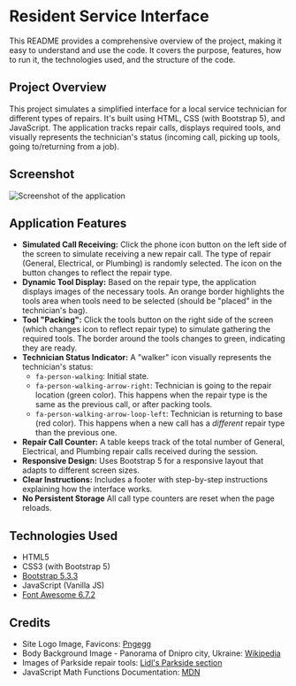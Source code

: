# Resident Service Interface
This README provides a comprehensive overview of the project, making it easy to understand and use the code.  It covers the purpose, features, how to run it, the technologies used, and the structure of the code.

## Project Overview

This project simulates a simplified interface for a local service technician for different types of repairs. It's built using HTML, CSS (with Bootstrap 5), and JavaScript. The application tracks repair calls, displays required tools, and visually represents the technician's status (incoming call, picking up tools, going to/returning from a job).

## Screenshot

![Screenshot of the application](screenshot.png)

## Application Features

*   **Simulated Call Receiving:** Click the phone icon button on the left side of the screen to simulate receiving a new repair call. The type of repair (General, Electrical, or Plumbing) is randomly selected. The icon on the button changes to reflect the repair type.
*   **Dynamic Tool Display:** Based on the repair type, the application displays images of the necessary tools. An orange border highlights the tools area when tools need to be selected (should be "placed" in the technician's bag).
*   **Tool "Packing":** Click the tools button on the right side of the screen (which changes icon to reflect repair type) to simulate gathering the required tools. The border around the tools changes to green, indicating they are ready.
*   **Technician Status Indicator:** A "walker" icon visually represents the technician's status:
    *   `fa-person-walking`: Initial state.
    *   `fa-person-walking-arrow-right`: Technician is going to the repair location (green color). This happens when the repair type is the same as the previous call, or after packing tools.
    *   `fa-person-walking-arrow-loop-left`: Technician is returning to base (red color). This happens when a new call has a *different* repair type than the previous one.
*   **Repair Call Counter:** A table keeps track of the total number of General, Electrical, and Plumbing repair calls received during the session.
*   **Responsive Design:** Uses Bootstrap 5 for a responsive layout that adapts to different screen sizes.
*   **Clear Instructions:** Includes a footer with step-by-step instructions explaining how the interface works.
*   **No Persistent Storage** All call type counters are reset when the page reloads.

## Technologies Used

*   HTML5
*   CSS3 (with Bootstrap 5)
*   [Bootstrap 5.3.3](https://getbootstrap.com/)
*   JavaScript (Vanilla JS)
*   [Font Awesome 6.7.2](https://fontawesome.com/)

## Credits

*   Site Logo Image, Favicons: [Pngegg](https://www.pngegg.com/en/png-yxixz/)
*   Body Background Image - Panorama of Dnipro city, Ukraine: [Wikipedia](https://commons.wikimedia.org/wiki/File:Bashty_Gora_Kaminnya_Sobornyj_rajon_Dnipro-city_-_panoramio.jpg#file)
*   Images of Parkside repair tools: [Lidl's Parkside section](https://www.lidl.de/c/parkside-du-packst-das/s10026759)
*   JavaScript Math Functions Documentation: [MDN](https://developer.mozilla.org/en-US/docs/Web/JavaScript/Reference/Global_Objects/Math)